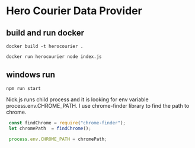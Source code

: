 # Hero Courier Data Provider
## build and run docker
`docker build -t herocourier .`

`docker run herocourier node index.js`

## windows run
`npm run start`

Nick.js runs child process and it is looking for env variable process.env.CHROME_PATH. I use chrome-finder library to find the path to chrome.

```javascript
 const findChrome = require("chrome-finder");
 let chromePath  = findChrome();
 
 process.env.CHROME_PATH = chromePath;
```
